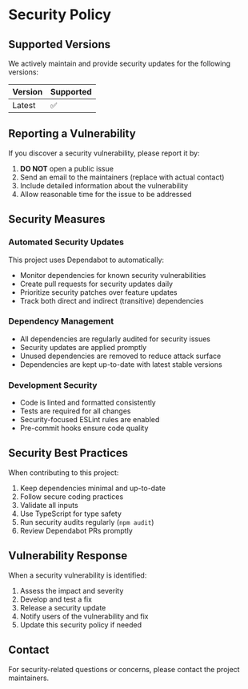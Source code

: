 # Security Policy

## Supported Versions

We actively maintain and provide security updates for the following versions:

| Version | Supported          |
| ------- | ------------------ |
| Latest  | :white_check_mark: |

## Reporting a Vulnerability

If you discover a security vulnerability, please report it by:

1. **DO NOT** open a public issue
2. Send an email to the maintainers (replace with actual contact)
3. Include detailed information about the vulnerability
4. Allow reasonable time for the issue to be addressed

## Security Measures

### Automated Security Updates

This project uses Dependabot to automatically:

- Monitor dependencies for known security vulnerabilities
- Create pull requests for security updates daily
- Prioritize security patches over feature updates
- Track both direct and indirect (transitive) dependencies

### Dependency Management

- All dependencies are regularly audited for security issues
- Security updates are applied promptly
- Unused dependencies are removed to reduce attack surface
- Dependencies are kept up-to-date with latest stable versions

### Development Security

- Code is linted and formatted consistently
- Tests are required for all changes
- Security-focused ESLint rules are enabled
- Pre-commit hooks ensure code quality

## Security Best Practices

When contributing to this project:

1. Keep dependencies minimal and up-to-date
2. Follow secure coding practices
3. Validate all inputs
4. Use TypeScript for type safety
5. Run security audits regularly (`npm audit`)
6. Review Dependabot PRs promptly

## Vulnerability Response

When a security vulnerability is identified:

1. Assess the impact and severity
2. Develop and test a fix
3. Release a security update
4. Notify users of the vulnerability and fix
5. Update this security policy if needed

## Contact

For security-related questions or concerns, please contact the project maintainers.